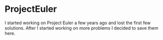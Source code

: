 ProjectEuler
============

I started working on Project Euler a few years ago and lost the first few solutions. After I started working on more problems I decided to save them here.
